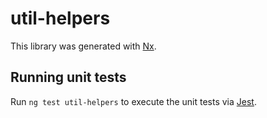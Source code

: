 # util-helpers

This library was generated with [Nx](https://nx.dev).

## Running unit tests

Run `ng test util-helpers` to execute the unit tests via [Jest](https://jestjs.io).
